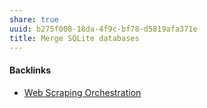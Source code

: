 ```yaml
---
share: true
uuid: b275f008-18da-4f9c-bf78-d5819afa371e
title: Merge SQLite databases
---
```

#### Backlinks

* [Web Scraping Orchestration](/dd43be98-5e8e-45b2-b279-6cfb7474bba9)